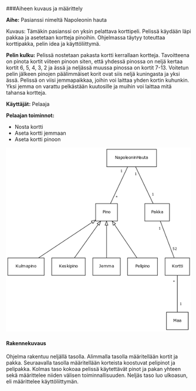 ###Aiheen kuvaus ja määrittely

**Aihe:** Pasianssi nimeltä Napoleonin hauta

Kuvaus: Tämäkin pasianssi on yksin pelattava korttipeli. 
Pelissä käydään läpi pakkaa ja asetetaan kortteja pinoihin. 
Ohjelmassa täytyy toteuttaa korttipakka, pelin idea ja käyttöliittymä.

**Pelin kulku:** Pelissä nostetaan pakasta kortti kerrallaan kortteja.
Tavoitteena on pinota kortit viiteen pinoon siten, että yhdessä pinossa
on neljä kertaa kortit 6, 5, 4, 3, 2 ja ässä ja neljässä muussa pinossa
on kortit 7-13. Voitetun pelin jälkeen pinojen päälimmäiset korit ovat
siis neljä kuningasta ja yksi ässä. Pelissä on viisi jemmapaikkaa, joihin
voi laittaa yhden kortin kuhunkin. Yksi jemma on varattu pelkästään kuutosille
ja muihin voi laittaa mitä tahansa kortteja.

**Käyttäjät:** Pelaaja

**Pelaajan toiminnot:**

- Nosta kortti
- Aseta kortti jemmaan
- Aseta kortti pinoon

![luokkakaavio](Luokkakaavio.png)


#### Rakennekuvaus

Ohjelma rakentuu neljällä tasolla. Alimmalla tasolla määritellään kortit ja
pakka. Seuraavalla tasolla määritellään korteista koostuvat pelipinot ja
pelipakka. Kolmas taso kokoaa pelissä käytettävät pinot ja pakan yhteen
sekä määrittelee niiden välisen toiminnallisuuden. Neljäs taso luo ulkoasun,
eli määrittelee käyttöliittymän.
